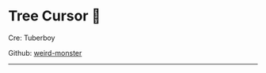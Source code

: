 # Tree Cursor 🌳

Cre: Tuberboy 

Github: [weird-monster](https://github.com/tuberboy/weird-monster)

---

